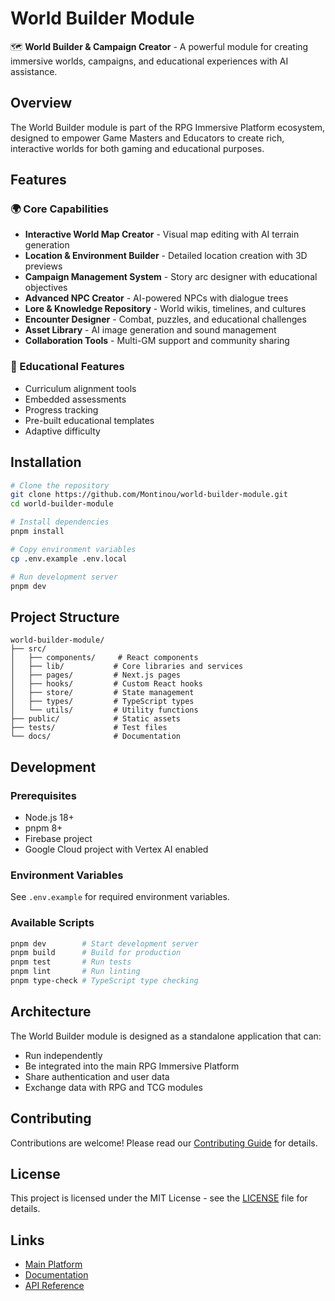 # World Builder Module

🗺️ **World Builder & Campaign Creator** - A powerful module for creating immersive worlds, campaigns, and educational experiences with AI assistance.

## Overview

The World Builder module is part of the RPG Immersive Platform ecosystem, designed to empower Game Masters and Educators to create rich, interactive worlds for both gaming and educational purposes.

## Features

### 🌍 Core Capabilities
- **Interactive World Map Creator** - Visual map editing with AI terrain generation
- **Location & Environment Builder** - Detailed location creation with 3D previews
- **Campaign Management System** - Story arc designer with educational objectives
- **Advanced NPC Creator** - AI-powered NPCs with dialogue trees
- **Lore & Knowledge Repository** - World wikis, timelines, and cultures
- **Encounter Designer** - Combat, puzzles, and educational challenges
- **Asset Library** - AI image generation and sound management
- **Collaboration Tools** - Multi-GM support and community sharing

### 🎯 Educational Features
- Curriculum alignment tools
- Embedded assessments
- Progress tracking
- Pre-built educational templates
- Adaptive difficulty

## Installation

```bash
# Clone the repository
git clone https://github.com/Montinou/world-builder-module.git
cd world-builder-module

# Install dependencies
pnpm install

# Copy environment variables
cp .env.example .env.local

# Run development server
pnpm dev
```

## Project Structure

```
world-builder-module/
├── src/
│   ├── components/     # React components
│   ├── lib/           # Core libraries and services
│   ├── pages/         # Next.js pages
│   ├── hooks/         # Custom React hooks
│   ├── store/         # State management
│   ├── types/         # TypeScript types
│   └── utils/         # Utility functions
├── public/            # Static assets
├── tests/             # Test files
└── docs/              # Documentation
```

## Development

### Prerequisites
- Node.js 18+
- pnpm 8+
- Firebase project
- Google Cloud project with Vertex AI enabled

### Environment Variables

See `.env.example` for required environment variables.

### Available Scripts

```bash
pnpm dev        # Start development server
pnpm build      # Build for production
pnpm test       # Run tests
pnpm lint       # Run linting
pnpm type-check # TypeScript type checking
```

## Architecture

The World Builder module is designed as a standalone application that can:
- Run independently
- Be integrated into the main RPG Immersive Platform
- Share authentication and user data
- Exchange data with RPG and TCG modules

## Contributing

Contributions are welcome! Please read our [Contributing Guide](CONTRIBUTING.md) for details.

## License

This project is licensed under the MIT License - see the [LICENSE](LICENSE) file for details.

## Links

- [Main Platform](https://github.com/Montinou/rpg-immersive)
- [Documentation](./docs/README.md)
- [API Reference](./docs/API.md)
